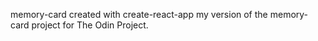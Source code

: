 memory-card
created with create-react-app
my version of the memory-card project for The Odin Project.
